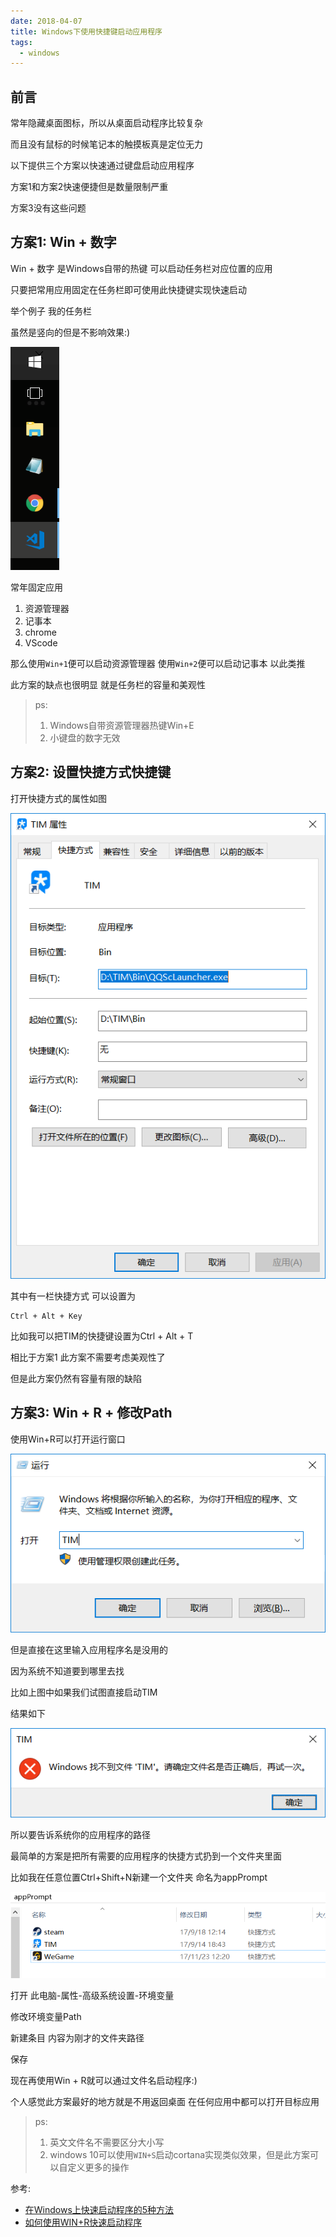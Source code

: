 ```yaml
---
date: 2018-04-07
title: Windows下使用快捷键启动应用程序
tags:
  - windows
---
```


## 前言

常年隐藏桌面图标，所以从桌面启动程序比较复杂

而且没有鼠标的时候笔记本的触摸板真是定位无力

以下提供三个方案以快速通过键盘启动应用程序

方案1和方案2快速便捷但是数量限制严重

方案3没有这些问题

## 方案1: Win + 数字

Win + 数字 是Windows自带的热键 可以启动任务栏对应位置的应用

只要把常用应用固定在任务栏即可使用此快捷键实现快速启动

举个例子 我的任务栏

虽然是竖向的但是不影响效果:)

![7-1](./_img/7-1.png)

常年固定应用

1. 资源管理器
2. 记事本
3. chrome
4. VScode

那么使用`Win+1`便可以启动资源管理器 使用`Win+2`便可以启动记事本 以此类推

此方案的缺点也很明显 就是任务栏的容量和美观性

>ps:
>1. Windows自带资源管理器热键Win+E
>2. 小键盘的数字无效

## 方案2: 设置快捷方式快捷键

打开快捷方式的属性如图

![7-2](./_img/7-2.png)

其中有一栏快捷方式 可以设置为

```
Ctrl + Alt + Key
```

比如我可以把TIM的快捷键设置为Ctrl + Alt + T

相比于方案1 此方案不需要考虑美观性了

但是此方案仍然有容量有限的缺陷

## 方案3: Win + R + 修改Path

使用Win+R可以打开运行窗口

![7-3](./_img/7-3.png)

但是直接在这里输入应用程序名是没用的

因为系统不知道要到哪里去找

比如上图中如果我们试图直接启动TIM

结果如下

![7-4](./_img/7-4.png)

所以要告诉系统你的应用程序的路径

最简单的方案是把所有需要的应用程序的快捷方式扔到一个文件夹里面

比如我在任意位置Ctrl+Shift+N新建一个文件夹 命名为appPrompt

![7-5](./_img/7-5.png)

打开 此电脑-属性-高级系统设置-环境变量

修改环境变量Path

新建条目 内容为刚才的文件夹路径

保存

现在再使用Win + R就可以通过文件名启动程序:)

个人感觉此方案最好的地方就是不用返回桌面 在任何应用中都可以打开目标应用

>ps:
>1. 英文文件名不需要区分大小写
>2. windows 10可以使用`WIN+S`启动cortana实现类似效果，但是此方案可以自定义更多的操作

参考:

- [在Windows上快速启动程序的5种方法](http://www.howtoip.com/5-ways-to-quickly-launch-programs-on-windows/)
- [如何使用WIN+R快速启动程序](https://blog.csdn.net/bat67/article/details/76396321)
